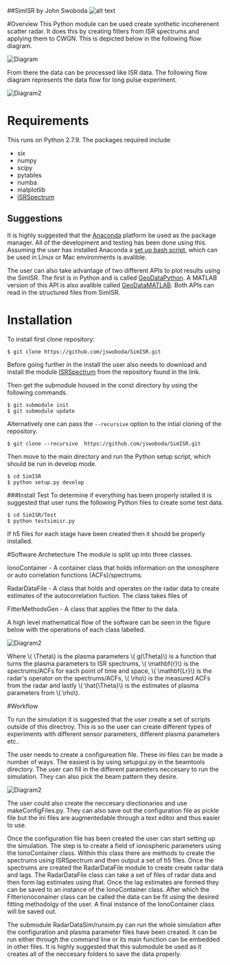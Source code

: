 ##SimISR
by John Swoboda
![alt text](https://raw.github.com/jswoboda/SimISR/master/Images/logofig3.png "SimISR")

#Overview
This Python module can be used create synthetic incoherenent scatter radar. It does this by creating filters from ISR spectrums and applying them to CWGN. This is depicted below in the following flow diagram.

![Diagram](https://raw.github.com/jswoboda/SimISR/master/Images/diagrampart.png)


From there the data can be processed like ISR data. The following flow diagram represents the data flow for long pulse experiment.

![Diagram2](https://raw.github.com/jswoboda/SimISR/master/Images/datastackchain.png)
# Requirements
This runs on Python 2.7.9. The packages required include

* six
* numpy
* scipy
* pytables
* numba
* matplotlib
* [ISRSpectrum](https://github.com/jswoboda/ISRSpectrum)

## Suggestions
It is highly suggested that the [Anaconda](https://www.continuum.io/downloads) platform be used as the package manager. All of the development and testing has been done using this. Assuming the user has installed Anaconda a [set up bash script](https://github.com/jswoboda/AnacondaEnvUtilities), which can be used in Linux or Mac environments is avalible.

The user can also take advantage of two different APIs to plot results using the SimISR. The first is in Python and is called [GeoDataPython](https://github.com/jswoboda/GeoDataPython). A MATLAB version of this API is also avalible called [GeoDataMATLAB](https://github.com/jswoboda/GeoDataMATLAB). Both APIs can read in the structured files from SimISR.

# Installation

To install first clone repository:

	$ git clone https://github.com/jswoboda/SimISR.git

Before going further in the install the user also needs to download and install the module [ISRSpectrum](https://github.com/jswoboda/ISRSpectrum) from the repository found in the link.

Then get the submodule housed in the const directory by using the following commands.

	$ git submodule init
	$ git submodule update

Alternatively one can pass the `--recursive` option to the intial cloning of the repository.  

	$ git clone --recursive  https://github.com/jswoboda/SimISR.git

Then move to the main directory and run the Python setup script, which should be run in develop mode.

	$ cd SimISR
	$ python setup.py develop

###Install Test
To determine if everything has been properly istalled it is suggested that user runs the following Python files to create some test data.


	$ cd SimISR/Test
	$ python testsimisr.py

If h5 files for each stage have been created then it should be properly installed.

#Software Archetecture
The module is split up into three classes.

IonoContainer - A container class that holds information on the ionosphere or auto correlation functions (ACFs)/spectrums.

RadarDataFile - A class that holds and operates on the radar data to create estimates of the autocorrelation fuction. The class takes files of  

FitterMethodsGen - A class that applies the fitter to the data.

A high level mathematical flow of the software can be seen in the figure below with the operations of each class labelled.

![Diagram2](https://raw.github.com/jswoboda/SimISR/master/Images/softwareflowandmath.png)

Where \\( \Theta\\) is the plasma parameters \\( g(\Theta)\\) is a function that turns the plasma parameters to ISR spectrums, \\( \mathbf{r}\\) is the spectrums/ACFs for each point of time and space, \\( \mathbf{Lr}\\) is the radar's operator on the spectrums/ACFs, \\( \rho\\) is the measured ACFs from the radar and lastly \\( \hat{\Theta}\\) is the estimates of plasma parameters from \\( \rho\\).

#Workflow

To run the simulation it is suggested that the user create a set of scripts outside of this directroy. This is so the user can create different types of experiments with different sensor parameters, different plasma parameters etc..

The user needs to create a configureation file. These ini files can be made a number of ways. The easiest is by using setupgui.py in the beamtools directory. The user can fill in the different parameters neccesary to run the simulation. They can also pick the beam pattern they desire.

![Diagram2](https://raw.github.com/jswoboda/SimISR/master/Images/seupgui.png)

The user could also create the neccesary diectionaries and use makeConfigFiles.py. They can also save out the configuration file as pickle file but the ini files are augmentedable through a text editor and thus easier to use.

Once the configuration file has been created the user can start setting up the simulation. The step is to create a field of ionospheric parameters using the IonoContainer class. Within this class there are methods to create the spectrums using ISRSpectrum and then output a set of h5 files. Once the spectrums are created  the RadarDataFile module to create create radar data and lags. The RadarDataFile class can take a set of files of radar data and then form lag estimates using that. Once the lag estimates are formed they can be saved to an instance of the IonoContainer class. After which the Fitterionoconainer class can be called the data can be fit using the desired fitting methodolgy of the user. A final instance of the IonoContainer class will be saved out.

The submodule RadarDataSim/runsim.py can run the whole simulation after the configuration and plasma parameter files have been created. It can be run either through the command line or its main function can be embedded in other files. It is highly suggested that this submodule be used as it creates all of the neccesary folders to save the data properly.
